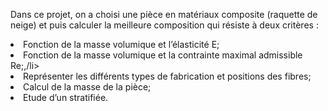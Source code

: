 <p>
Dans ce projet, on a choisi une pièce en matériaux composite (raquette de neige) et puis calculer la meilleure composition qui résiste à deux critères : 
  <li> Fonction de la masse volumique et l’élasticité E; </li>
  <li> Fonction de la masse volumique et la contrainte maximal admissible Re;,/li>
  <li> Représenter les différents types de fabrication et positions des fibres; </li>
  <li> Calcul de la masse de la pièce; </li>
  <li> Etude d’un stratifiée.</li>
  
